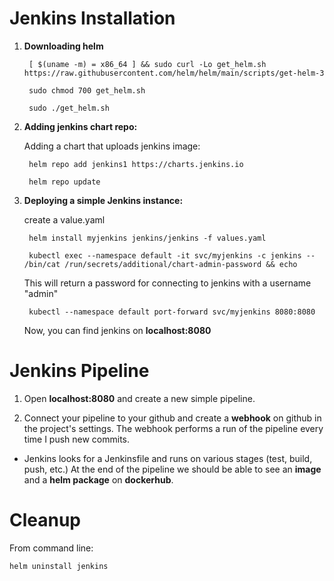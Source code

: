 # Jenkins Installation
1. **Downloading helm**
		
		[ $(uname -m) = x86_64 ] && sudo curl -Lo get_helm.sh https://raw.githubusercontent.com/helm/helm/main/scripts/get-helm-3
	 
		sudo chmod 700 get_helm.sh
	 
		sudo ./get_helm.sh
	 
2. **Adding jenkins chart repo:**
	
	 Adding a chart that uploads jenkins image:
	
		helm repo add jenkins1 https://charts.jenkins.io
	 
		helm repo update
	 
	 
3. **Deploying a simple Jenkins instance:**

	 create a value.yaml

		helm install myjenkins jenkins/jenkins -f values.yaml

		kubectl exec --namespace default -it svc/myjenkins -c jenkins -- /bin/cat /run/secrets/additional/chart-admin-password && echo
	 
	 This will return a password for connecting to jenkins with a username "admin"
	 	
		kubectl --namespace default port-forward svc/myjenkins 8080:8080
	 
	 Now, you can find jenkins on **localhost:8080**

# Jenkins Pipeline

1. Open **localhost:8080** and create a new simple pipeline.


2. Connect your pipeline to your github and create a **webhook** on github in the project's settings.
The webhook performs a run of the pipeline every time I push new commits.

- Jenkins looks for a Jenkinsfile and runs on various stages (test, build, push, etc.)
 At the end of the pipeline we should be able to see an **image** and a **helm package** on **dockerhub**.





# Cleanup

From command line:

	helm uninstall jenkins

